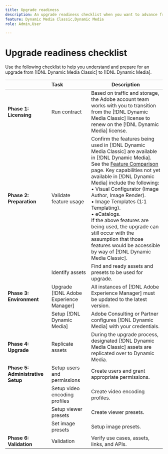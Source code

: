 ```yaml
---
title: Upgrade readiness
description: An upgrade readiness checklist when you want to advance from [!DNL Adobe Dynamic Media Classic] to [!DNL Dynamic Media] on [!DNL Adobe Experience Manager].
feature: Dynamic Media Classic,Dynamic Media
role: Admin,User

---
```


# Upgrade readiness checklist

Use the following checklist to help you understand and prepare for an upgrade from [!DNL Dynamic Media Classic] to [!DNL Dynamic Media].

|  | Task | Description |
| :--- | :--- | --- |
| **Phase 1: Licensing**  | Run contract  | Based on traffic and storage, the Adobe account team works with you to transition from the [!DNL Dynamic Media Classic] license to renew on the [!DNL Dynamic Media] license.  |
| **Phase 2: Preparation** | Validate feature usage  | Confirm the features being used in [!DNL Dynamic Media Classic] are available in [!DNL Dynamic Media]. See the [Feature Comparison](/help/upgrade-feature-comparison.md) page. Key capabilities not yet available in [!DNL Dynamic Media] include the following:<br>&bull; Visual Configurator (Image Author, Image Render).<br>&bull; Image Templates (1:1 Templating).<br>&bull; eCatalogs.<br>If the above features are being used, the upgrade can still occur with the assumption that those features would be accessible by way of [!DNL Dynamic Media Classic].  |
|   | Identify assets | Find and ready assets and presets to be used for upgrade. |
| **Phase 3: Environment**  | Upgrade [!DNL Adobe Experience Manager] | All instances of [!DNL Adobe Experience Manager] must be updated to the latest version. |
|   | Setup [!DNL Dynamic Media] | Adobe Consulting or Partner configures [!DNL Dynamic Media] with your credentials. |
| **Phase 4: Upgrade** | Replicate assets | During the upgrade process, designated [!DNL Dynamic Media Classic] assets are replicated over to Dynamic Media. |
| **Phase 5: Administrative Setup**  | Setup users and permissions | Create users and grant appropriate permissions. |
|   | Setup video encoding profiles | Create video encoding profiles. |
|   | Setup viewer presets | Create viewer presets. |
|   | Set image presets | Setup image presets. |
| **Phase 6: Validation** | Validation | Verify use cases, assets, links, and APIs. |